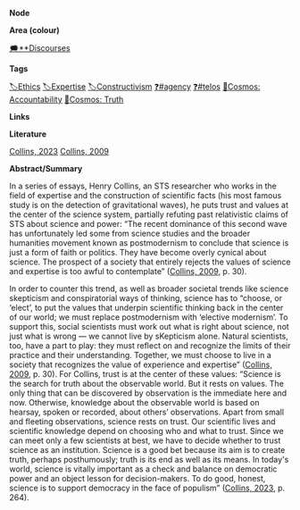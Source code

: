 **Node**

**Area (colour)**

[🗯️**Discourses](https://lean-sphynx-49b.notion.site/Discourses-ab06ed1436054e5b9bf0c0af92149114?pvs=21)

**Tags**

[🏷️Ethics](https://lean-sphynx-49b.notion.site/Ethics-2b7ab4be00294e93b53a09aa4f7e235f?pvs=21) [🏷️Expertise](https://lean-sphynx-49b.notion.site/Expertise-ede1853057274e1b81d6516e2639ce23?pvs=21) [🏷️Constructivism](https://lean-sphynx-49b.notion.site/Constructivism-95adbc987e1949219fba879ca6814a55?pvs=21) [❓#agency](https://lean-sphynx-49b.notion.site/Kind-11587210186680929d30e9ac15b3534c?pvs=21) [❓#telos](https://lean-sphynx-49b.notion.site/Telos-11587210186680608bc3ecc5d1ba5772?pvs=21) [🌌Cosmos: Accountability](https://lean-sphynx-49b.notion.site/Cosmos-Accountability-d4c5602b14234f37b493f1133e177038?pvs=21) [🌌Cosmos: Truth](https://lean-sphynx-49b.notion.site/Cosmos-Truth-af34d1903e934f1b989baa138fdfecc6?pvs=21)

**Links**

**Literature**

[Collins, 2023](https://lean-sphynx-49b.notion.site/Collins-2023-c9c261c8c23349c89e8363bd552564a3?pvs=21) [Collins, 2009](https://lean-sphynx-49b.notion.site/Collins-2009-bfe2475dcf1d44d38af0a1c88cd810a3?pvs=21)

**Abstract/Summary**

In a series of essays, Henry Collins, an STS researcher who works in the field of expertise and the construction of scientific facts (his most famous study is on the detection of gravitational waves), he puts trust and values at the center of the science system, partially refuting past relativistic claims of STS about science and power: “The recent dominance of this second wave has unfortunately led some from science studies and the broader humanities movement known as postmodernism to conclude that science is just a form of faith or politics. They have become overly cynical about science. The prospect of a society that entirely rejects the values of science and expertise is too awful to contemplate” ([Collins, 2009](https://lean-sphynx-49b.notion.site/Collins-2009-bfe2475dcf1d44d38af0a1c88cd810a3?pvs=21), p. 30).

In order to counter this trend, as well as broader societal trends like science skepticism and conspiratorial ways of thinking, science has to “choose, or ‘elect’, to put the values that underpin scientific thinking back in the center of our world; we must replace postmodernism with ‘elective modernism’. To support this, social scientists must work out what is right about science, not just what is wrong — we cannot live by sKepticism alone. Natural scientists, too, have a part to play: they must reflect on and recognize the limits of their practice and their understanding. Together, we must choose to live in a society that recognizes the value of experience and expertise” ([Collins, 2009](https://lean-sphynx-49b.notion.site/Collins-2009-bfe2475dcf1d44d38af0a1c88cd810a3?pvs=21), p. 30). For Collins, trust is at the center of these values: “Science is the search for truth about the observable world. But it rests on values. The only thing that can be discovered by observation is the immediate here and now. Otherwise, knowledge about the observable world is based on hearsay, spoken or recorded, about others’ observations. Apart from small and fleeting observations, science rests on trust. Our scientific lives and scientific knowledge depend on choosing who and what to trust. Since we can meet only a few scientists at best, we have to decide whether to trust science as an institution. Science is a good bet because its aim is to create truth, perhaps posthumously; truth is its end as well as its means. In today's world, science is vitally important as a check and balance on democratic power and an object lesson for decision-makers. To do good, honest, science is to support democracy in the face of populism” ([Collins, 2023](https://lean-sphynx-49b.notion.site/Collins-2023-c9c261c8c23349c89e8363bd552564a3?pvs=21), p. 264).